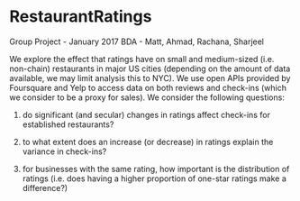 # RestaurantRatings
Group Project - January 2017 BDA - Matt, Ahmad, Rachana, Sharjeel

We explore the effect that ratings have on small and medium-sized (i.e. non-chain) restaurants in major US cities (depending on the amount of data available, we may limit analysis this to NYC). We use open APIs provided by Foursquare and Yelp to access data on both reviews and check-ins (which we consider to be a proxy for sales). We consider the following questions:

1. do significant (and secular) changes in ratings affect check-ins for established restaurants?

2. to what extent does an increase (or decrease) in ratings explain the variance in check-ins? 

3. for businesses with the same rating, how important is the distribution of ratings (i.e. does having a higher proportion of one-star ratings make a difference?) 
